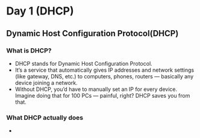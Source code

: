 # Day 1 (DHCP)
## Dynamic Host Configuration Protocol(DHCP)

### What is DHCP?  
* DHCP stands for Dynamic Host Configuration Protocol.
* It’s a service that automatically gives IP addresses and network settings (like gateway, DNS, etc.) to computers, phones, routers — basically any device joining a network.
* Without DHCP, you’d have to manually set an IP for every device. Imagine doing that for 100 PCs — painful, right? DHCP saves you from that.

 ### What DHCP actually does
 * 
